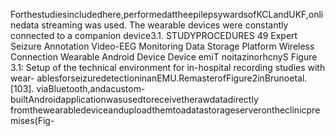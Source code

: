 Forthestudiesincludedhere,performedattheepilepsywardsofKCLandUKF,onlinedata
streaming was used. The wearable devices were constantly connected to a companion device3.1. STUDYPROCEDURES 49
Expert Seizure
Annotation
Video-EEG
Monitoring
Data
Storage
Platform
Wireless
Connection
Wearable
Android
Device
Device
emiT
noitazinorhcnyS
Figure 3.1: Setup of the technical environment for in-hospital recording studies with wear-
ablesforseizuredetectioninanEMU.RemasterofFigure2inBrunoetal.[103].
viaBluetooth,andacustom-builtAndroidapplicationwasusedtoreceivetherawdatadirectly
fromthewearabledeviceanduploadthemtoadatastorageserverontheclinicpremises(Fig-